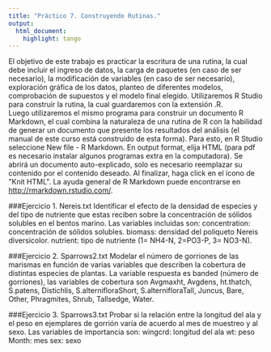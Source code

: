 ```yaml
---
title: "Práctico 7. Construyendo Rutinas."
output: 
  html_document:
    highlight: tango
---
```


El objetivo de este trabajo es practicar la escritura de una rutina, la cual debe incluir el ingreso de datos, la carga de paquetes (en caso de ser necesario), la modificación de variables (en caso de ser necesario), exploración gráfica de los datos, planteo de diferentes modelos, comprobación de supuestos y el modelo final elegido. Utilizaremos R Studio para construir la rutina, la cual guardaremos con la extensión .R.     
Luego utilizaremos el mismo programa para construir un documento R Markdown, el cual combina la naturaleza de una rutina de R con la habilidad de generar un documento que presente los resultados del análisis (el manual de este curso está construido de esta forma). Para esto, en R Studio seleccione New file - R Markdown. En output format, elija HTML (para pdf es necesario instalar algunos programas extra en la computadora). Se abrirá un documento auto-explicado, solo es necesario reemplazar su contenido por el contenido deseado. Al finalizar, haga click en el ícono de "Knit HTML". La ayuda general de R Markdown puede encontrarse en http://rmarkdown.rstudio.com/.         


###Ejercicio 1. Nereis.txt
Identificar el efecto de la densidad de especies y del tipo de nutriente que estas reciben sobre la concentración de sólidos solubles en el bentos marino. Las variables incluidas son:
concentration:  concentración de sólidos solubles.
biomass: densidad del poliqueto Nereis diversicolor.
nutrient: tipo de nutriente (1= NH4-N, 2=PO3-P, 3= NO3-N).

###Ejercicio 2. Sparrows2.txt
Modelar el número de gorriones de las marismas en función de varias variables que describen la cobertura de distintas especies de plantas. La variable respuesta es banded (número de gorriones), las variables de cobertura son Avgmaxht, Avgdens, ht.thatch, S.patens, Distichlis, S.alternifloraShort, S.alternifloraTall, Juncus, Bare, Other, Phragmites, Shrub, Tallsedge, Water.

###Ejercicio 3. Sparrows3.txt 
Probar si la relación entre la longitud del ala y el peso en ejemplares de gorrión varía de acuerdo al mes de muestreo y al sexo. 
Las variables de importancia son:
wingcrd: longitud del ala
wt: peso
Month: mes
sex: sexo 